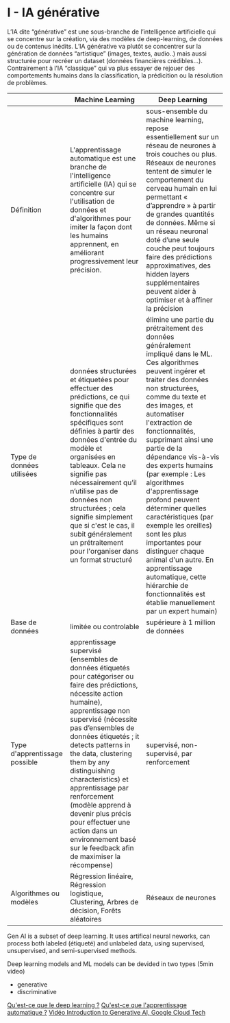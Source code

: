 # I - IA générative

L’IA dite “générative” est une sous-branche de l’intelligence artificielle qui se concentre sur la création, via des modèles de deep-learning, de données ou de contenus inédits. L’IA générative va plutôt se concentrer sur la génération de données “artistique” (images, textes, audio..) mais aussi structurée pour recréer un dataset (données financières crédibles...). Contrairement à l’IA “classique” qui va plus essayer de rejouer des comportements humains dans la classification, la prédicition ou la résolution de problèmes. 

||Machine Learning| Deep Learning|
|-----|-----|---|
|Définition|L'apprentissage automatique est une branche de  l'intelligence artificielle (IA) qui se concentre sur l'utilisation de données et d'algorithmes pour imiter la façon dont les humains apprennent, en améliorant progressivement leur précision.|sous-ensemble du machine learning, repose essentiellement sur un réseau de neurones à trois couches ou plus. Réseaux de neurones tentent de simuler le comportement du cerveau humain en lui permettant « d’apprendre » à partir de grandes quantités de données. Même si un réseau neuronal doté d’une seule couche peut toujours faire des prédictions approximatives, des hidden layers supplémentaires peuvent aider à optimiser et à affiner la précision|
|Type de données utilisées | données structurées et étiquetées pour effectuer des prédictions, ce qui signifie que des fonctionnalités spécifiques sont définies à partir des données d'entrée du modèle et organisées en tableaux. Cela ne signifie pas nécessairement qu’il n’utilise pas de données non structurées ; cela signifie simplement que si c'est le cas, il subit généralement un prétraitement pour l'organiser dans un format structuré| élimine une partie du prétraitement des données généralement impliqué dans le ML. Ces algorithmes peuvent ingérer et traiter des données non structurées, comme du texte et des images, et automatiser l'extraction de fonctionnalités, supprimant ainsi une partie de la dépendance vis-à-vis des experts humains (par exemple : Les algorithmes d'apprentissage profond peuvent déterminer quelles caractéristiques (par exemple les oreilles) sont les plus importantes pour distinguer chaque animal d'un autre. En apprentissage automatique, cette hiérarchie de fonctionnalités est établie manuellement par un expert humain) |
|Base de données|limitée ou controlable| supérieure à 1 million de données|
|Type d'apprentissage possible|apprentissage supervisé (ensembles de données étiquetés pour catégoriser ou faire des prédictions, nécessite action humaine), apprentissage non supervisé (nécessite pas d’ensembles de données étiquetés ; it detects patterns in the data, clustering them by any distinguishing characteristics) et apprentissage par renforcement (modèle apprend à devenir plus précis pour effectuer une action dans un environnement basé sur le feedback afin de maximiser la récompense)|supervisé, non-supervisé, par renforcement|
|Algorithmes ou modèles| Régression linéaire, Régression logistique, Clustering, Arbres de décision, Forêts aléatoires|Réseaux de neurones|


Gen AI is a subset of deep learning. It uses artifical neural neworks, can process both labeled (étiqueté) and unlabeled data, using supervised, unsupervised, and semi-supervised methods.

Deep learning models and ML models can be devided in two types (5min video)
- generative
- discriminative


[Qu'est-ce que le deep learning ?](https://www.ibm.com/topics/deep-learning#:~:text=Deep%20learning%20neural%20networks%2C%20or,describe%20objects%20within%20the%20data.)
[Qu'est-ce que l'apprentissage automatique ?](https://www.ibm.com/topics/machine-learning#What+is+machine+learning%3F)
[Vidéo Introduction to Generative AI, Google Cloud Tech](https://www.youtube.com/watch?v=G2fqAlgmoPo)

